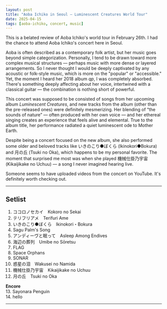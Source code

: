 ```yaml
---
layout: post
title: "Aoba Ichiko in Seoul — Luminescent Creatures World Tour"
date: 2025-04-15
tags: [aoba-ichiko, concert, music]
---
```


This is a belated review of Aoba Ichiko's world tour in February 26th. I had the chance to attend Aoba Ichiko's concert here in Seoul.

Aoba is often described as a contemporary folk artist, but her music goes beyond simple categorization. Personally, I tend to be drawn toward more complex musical structures — perhaps music with more dense or layered arrangements. So I never thought I would be deeply captivated by any acoustic or folk-style music, which is more on the "popular" or "accessible." Yet, the moment I heard her 2018 album *qp*, I was completely absorbed. There's something deeply affecting about her voice, intertwined with a classical guitar — the combination is nothing short of powerful.

This concert was supposed to be consisted of songs from her upcoming album *Luminescent Creatures*, and new tracks from the album (other than the pre-released ones) were definitely mesmerizing. Her blending of “the sounds of nature” — often produced with her own voice — and her ethereal singing creates an experience that feels alive and elemental. True to the album title, her performance radiated a quiet luminescent ode to Mother Earth.

Despite being a concert focused on the new album, she also performed some older and beloved tracks like いきのこり●ぼくら (Ikinokori●Bokura) and 月の丘 (Tsuki no Oka), which happens to be my personal favorite. The moment that surprised me most was when she played 機械仕掛乃宇宙 (Kikaijikake no Uchuu) — a song I never imagined hearing live. 

Someone seems to have uploaded videos from the concert on YouTube. It's definitely worth checking out.

---

## Setlist

1. ココロノセカイ　Kokoro no Sekai  
2. テリフリアメ　Terifuri Ame  
3. いきのこり●ぼくら　Ikinokori・Bokura  
4. Sagu Palm's Song  
5. アンディーヴと眠って　Asleep Among Endives  
6. 海辺の葬列　Umibe no Sōretsu  
7. FLAG  
8. Space Orphans  
9. SONAR  
10. 惑星の泪　Wakusei no Namida  
11. 機械仕掛乃宇宙　Kikaijikake no Uchuu  
12. 月の丘　Tsuki no Oka  

**Encore**  
13. Sayonara Penguin  
14. hello  

---